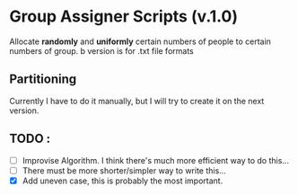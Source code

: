 # Group Assigner Scripts (v.1.0)
Allocate **randomly** and **uniformly** certain numbers of people to certain numbers of group. b version is for .txt file formats

## Partitioning
Currently I have to do it manually, but I will try to create it on the next version.


## TODO :
- [ ] Improvise Algorithm. I think there's much more efficient way to do this...
- [ ] There must be more shorter/simpler way to write this...
- [x] Add uneven case, this is probably the most important.
